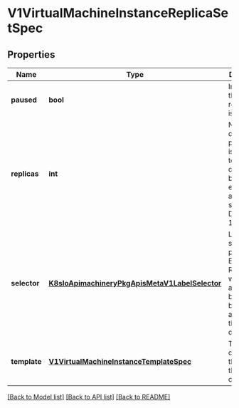 # V1VirtualMachineInstanceReplicaSetSpec

## Properties
Name | Type | Description | Notes
------------ | ------------- | ------------- | -------------
**paused** | **bool** | Indicates that the replica set is paused. | [optional] 
**replicas** | **int** | Number of desired pods. This is a pointer to distinguish between explicit zero and not specified. Defaults to 1. | [optional] 
**selector** | [**K8sIoApimachineryPkgApisMetaV1LabelSelector**](K8sIoApimachineryPkgApisMetaV1LabelSelector.md) | Label selector for pods. Existing ReplicaSets whose pods are selected by this will be the ones affected by this deployment. | 
**template** | [**V1VirtualMachineInstanceTemplateSpec**](V1VirtualMachineInstanceTemplateSpec.md) | Template describes the pods that will be created. | 

[[Back to Model list]](../README.md#documentation-for-models) [[Back to API list]](../README.md#documentation-for-api-endpoints) [[Back to README]](../README.md)



